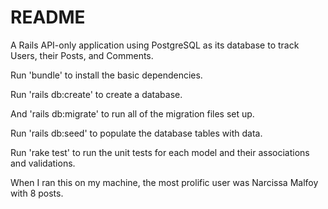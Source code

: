 # README

A Rails API-only application using PostgreSQL as its database to track Users, their Posts, and Comments.

Run 'bundle' to install the basic dependencies.

Run 'rails db:create' to create a database.

And 'rails db:migrate' to run all of the migration files set up.

Run 'rails db:seed' to populate the database tables with data.

Run 'rake test' to run the unit tests for each model and their associations and validations.

When I ran this on my machine, the most prolific user was Narcissa Malfoy with 8 posts.
